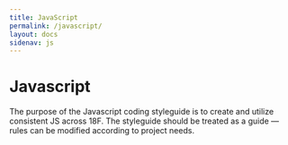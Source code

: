 ```yaml
---
title: JavaScript
permalink: /javascript/
layout: docs
sidenav: js
---
```


# Javascript
The purpose of the Javascript coding styleguide is to create and utilize
consistent JS across 18F. The styleguide should be treated as a guide
&mdash; rules can be modified according to project needs.
